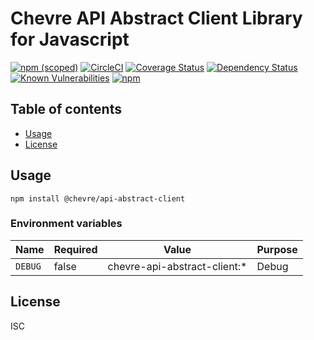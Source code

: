 # Chevre API Abstract Client Library for Javascript

[![npm (scoped)](https://img.shields.io/npm/v/@chevre/api-abstract-client.svg)](https://www.npmjs.com/package/@chevre/api-abstract-client)
[![CircleCI](https://circleci.com/gh/chevre-jp/api-abstract-client.svg?style=svg)](https://circleci.com/gh/chevre-jp/api-abstract-client)
[![Coverage Status](https://coveralls.io/repos/github/chevre-jp/api-abstract-client/badge.svg?branch=master)](https://coveralls.io/github/chevre-jp/api-abstract-client?branch=master)
[![Dependency Status](https://img.shields.io/david/chevre-jp/api-abstract-client.svg)](https://david-dm.org/chevre-jp/api-abstract-client)
[![Known Vulnerabilities](https://snyk.io/test/github/chevre-jp/api-abstract-client/badge.svg?targetFile=package.json)](https://snyk.io/test/github/chevre-jp/api-abstract-client?targetFile=package.json)
[![npm](https://img.shields.io/npm/dm/@chevre/api-abstract-client.svg)](https://nodei.co/npm/@chevre/api-abstract-client/)

## Table of contents

* [Usage](#usage)
* [License](#license)

## Usage

```shell
npm install @chevre/api-abstract-client
```

### Environment variables

| Name    | Required | Value                        | Purpose |
| ------- | -------- | ---------------------------- | ------- |
| `DEBUG` | false    | chevre-api-abstract-client:* | Debug   |

## License

ISC
